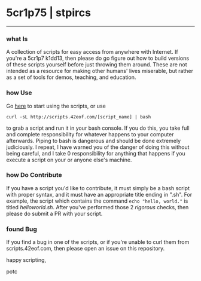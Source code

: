# 5cr1p75 | stpircs
-----

### what Is
A collection of scripts for easy access from anywhere with Internet. If you're a 5cr1p7 k1dd13, then please do go figure out how to build versions of these scripts yourself before just throwing them around. These are not intended as a resource for making other humans' lives miserable, but rather as a set of tools for demos, teaching, and education. 

### how Use
Go [here](http://scripts.42eof.com) to start using the scripts, or use
```
curl -sL http://scripts.42eof.com/[script_name] | bash
```
to grab a script and run it in your bash console. If you do this, you take full and complete responsibility for whatever happens to your computer afterwards. Piping to bash is dangerous and should be done extremely judiciously. I repeat, I have warned you of the danger of doing this without being careful, and I take 0 responsibility for anything that happens if you execute a script on your or anyone else's machine. 

### how Do Contribute
If you have a script you'd like to contribute, it must simply be a bash script with proper syntax, and it must have an appropriate title ending in ".sh". For example, the script which contains the command ```echo "hello, world."``` is titled _helloworld.sh_. After you've performed those 2 _rigorous_ checks, then please do submit a PR with your script. 

### found Bug
If you find a bug in one of the scripts, or if you're unable to curl them from scripts.42eof.com, then please open an issue on this repository. 

happy scripting,

potc
